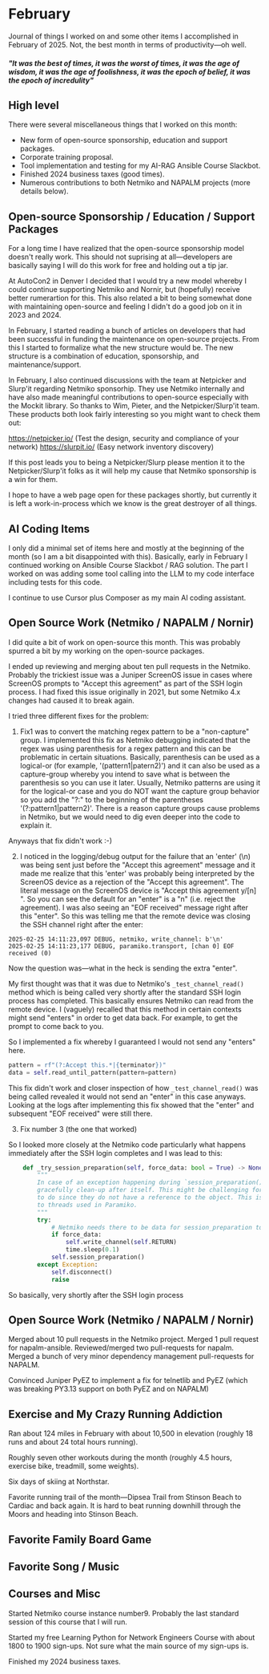 # February

Journal of things I worked on and some other items I accomplished in February of 2025. Not, the best month in terms of productivity—oh well.

#### _"It was the best of times, it was the worst of times, it was the age of wisdom, it was the age of foolishness, it was the epoch of belief, it was the epoch of incredulity"_


## High level

There were several miscellaneous things that I worked on this month:
- New form of open-source sponsorship, education and support packages.
- Corporate training proposal.
- Tool implementation and testing for my AI-RAG Ansible Course Slackbot.
- Finished 2024 business taxes (good times).
- Numerous contributions to both Netmiko and NAPALM projects (more details below).


## Open-source Sponsorship / Education / Support Packages

For a long time I have realized that the open-source sponsorship model doesn't really work. This should not suprising at all—developers are basically saying I will do this work for free and holding out a tip jar.

At AutoCon2 in Denver I decided that I would try a new model whereby I could continue supporting Netmiko and Nornir, but (hopefully) receive better rumerartion for this. This also related a bit to being somewhat done with maintaining open-source and feeling I didn't do a good job on it in 2023 and 2024.

In February, I started reading a bunch of articles on developers that had been successful in funding the maintenance on open-source projects. From this I started to formalize what the new structure would be. The new structure is a combination of education, sponsorship, and maintenance/support.

In February, I also continued discussions with the team at Netpicker and Slurp'it regarding Netmiko sponsorhip. They use Netmiko internally and have also made meaningful contributions to open-source especially with the Mockit library. So thanks to Wim, Pieter, and the Netpicker/Slurp'it team. These products both look fairly interesting so you might want to check them out:

https://netpicker.io/   (Test the design, security and compliance of your network)
https://slurpit.io/     (Easy network inventory discovery)

If this post leads you to being a Netpicker/Slurp please mention it to the Netpicker/Slurp'it folks as it will help my cause that Netmiko sponsorship is a win for them.

I hope to have a web page open for these packages shortly, but currently it is left a work-in-process which we know is the great destroyer of all things.


## AI Coding Items

I only did a minimal set of items here and mostly at the beginning of the month (so I am a bit disappointed with this). Basically, early in February I continued working on Ansible Course Slackbot / RAG solution. The part I worked on was adding some tool calling into the LLM to my code interface including tests for this code.

I continue to use Cursor plus Composer as my main AI coding assistant.


## Open Source Work (Netmiko / NAPALM / Nornir)

I did quite a bit of work on open-source this month. This was probably spurred a bit by my working on the open-source packages.

I ended up reviewing and merging about ten pull requests in the Netmiko. Probably the trickiest issue was a Juniper ScreenOS issue in cases where ScreenOS prompts to "Accept this agreement" as part of the SSH login process. I had fixed this issue originally in 2021, but some Netmiko 4.x changes had caused it to break again.

I tried three different fixes for the problem:
1. Fix1 was to convert the matching regex pattern to be a "non-capture" group. I implemented this fix as Netmiko debugging indicated that the regex was using parenthesis for a regex pattern and this can be problematic in certain situations. Basically, parenthesis can be used as a logical-or (for example, '(pattern1|patern2)') and it can also be used as a capture-group whereby you intend to save what is between the parenthesis so you can use it later. Usually, Netmiko patterns are using it for the logical-or case and you do NOT want the capture group behavior so you add the "?:" to the beginning of the parentheses '(?:pattern1|pattern2)'. There is a reason capture groups cause problems in Netmiko, but we would need to dig even deeper into the code to explain it.

Anyways that fix didn't work :-)

2. I noticed in the logging/debug output for the failure that an 'enter' (\n) was being sent just before the "Accept this agreement" message and it made me realize that this 'enter' was probably being interpreted by the ScreenOS device as a rejection of the "Accept this agreement". The literal message on the ScreenOS device is "Accept this agreement y/[n] ". So you can see the default for an "enter" is a "n" (i.e. reject the agreement). I was also seeing an "EOF received" message right after this "enter". So this was telling me that the remote device was closing the SSH channel right after the enter:

```
2025-02-25 14:11:23,097 DEBUG, netmiko, write_channel: b'\n'
2025-02-25 14:11:23,177 DEBUG, paramiko.transport, [chan 0] EOF received (0)
```

Now the question was—what in the heck is sending the extra "enter".

My first thought was that it was due to Netmiko's `_test_channel_read()` method which is being called very shortly after the standard SSH login process has completed. This basically ensures Netmiko can read from the remote device. I (vaguely) recalled that this method in certain contexts might send "enters" in order to get data back. For example, to get the prompt to come back to you.

So I implemented a fix whereby I guaranteed I would not send any "enters" here.

```python
pattern = rf"(?:Accept this.*|{terminator})"
data = self.read_until_pattern(pattern=pattern)
```

This fix didn't work and closer inspection of how `_test_channel_read()` was being called revealed it would not send an "enter" in this case anyways. Looking at the logs after implementing this fix showed that the "enter" and subsequent "EOF received" were still there.

3. Fix number 3 (the one that worked)

So I looked more closely at the Netmiko code particularly what happens immediately after the SSH login completes and I was lead to this:

```python
    def _try_session_preparation(self, force_data: bool = True) -> None:
        """
        In case of an exception happening during `session_preparation()` Netmiko should
        gracefully clean-up after itself. This might be challenging for library users
        to do since they do not have a reference to the object. This is possibly related
        to threads used in Paramiko.
        """
        try:
            # Netmiko needs there to be data for session_preparation to work.
            if force_data:
                self.write_channel(self.RETURN)
                time.sleep(0.1)
            self.session_preparation()
        except Exception:
            self.disconnect()
            raise
```

So basically, very shortly after the SSH login process

## Open Source Work (Netmiko / NAPALM / Nornir)

Merged about 10 pull requests in the Netmiko project. Merged 1 pull request for napalm-ansible. Reviewed/merged two pull-requests for napalm. Merged a bunch of very minor dependency management pull-requests for NAPALM.

Convinced Juniper PyEZ to implement a fix for telnetlib and PyEZ (which was breaking PY3.13 support on both PyEZ and on NAPALM)


## Exercise and My Crazy Running Addiction

Ran about 124 miles in February with about 10,500 in elevation (roughly 18 runs and about 24 total hours running).

Roughly seven other workouts during the month (roughly 4.5 hours, exercise bike, treadmill, some weights).

Six days of skiing at Northstar.

Favorite running trail of the month—Dipsea Trail from Stinson Beach to Cardiac and back again. It is hard to beat running downhill through the Moors and heading into Stinson Beach.


## Favorite Family Board Game



## Favorite Song / Music



## Courses and Misc

Started Netmiko course instance number9. Probably the last standard session of this course that I will run.

Started my free Learning Python for Network Engineers Course with about 1800 to 1900 sign-ups. Not sure what the main source of my sign-ups is.

Finished my 2024 business taxes.
